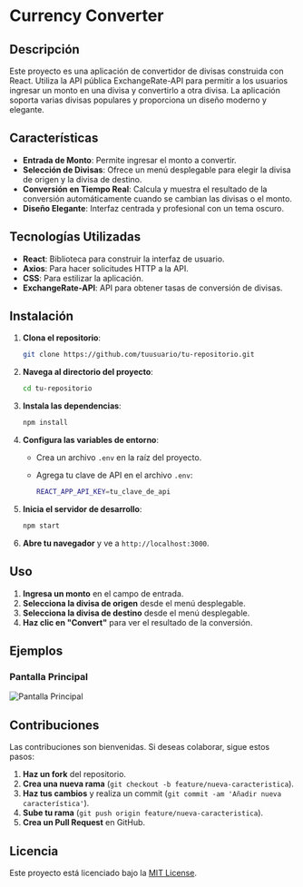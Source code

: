 # Currency Converter

## Descripción

Este proyecto es una aplicación de convertidor de divisas construida con React. Utiliza la API pública ExchangeRate-API para permitir a los usuarios ingresar un monto en una divisa y convertirlo a otra divisa. La aplicación soporta varias divisas populares y proporciona un diseño moderno y elegante.

## Características

- **Entrada de Monto**: Permite ingresar el monto a convertir.
- **Selección de Divisas**: Ofrece un menú desplegable para elegir la divisa de origen y la divisa de destino.
- **Conversión en Tiempo Real**: Calcula y muestra el resultado de la conversión automáticamente cuando se cambian las divisas o el monto.
- **Diseño Elegante**: Interfaz centrada y profesional con un tema oscuro.

## Tecnologías Utilizadas

- **React**: Biblioteca para construir la interfaz de usuario.
- **Axios**: Para hacer solicitudes HTTP a la API.
- **CSS**: Para estilizar la aplicación.
- **ExchangeRate-API**: API para obtener tasas de conversión de divisas.

## Instalación

1. **Clona el repositorio**:

    ```bash
    git clone https://github.com/tuusuario/tu-repositorio.git
    ```

2. **Navega al directorio del proyecto**:

    ```bash
    cd tu-repositorio
    ```

3. **Instala las dependencias**:

    ```bash
    npm install
    ```

4. **Configura las variables de entorno**:

    - Crea un archivo `.env` en la raíz del proyecto.
    - Agrega tu clave de API en el archivo `.env`:

      ```bash
      REACT_APP_API_KEY=tu_clave_de_api
      ```

5. **Inicia el servidor de desarrollo**:

    ```bash
    npm start
    ```

6. **Abre tu navegador** y ve a `http://localhost:3000`.

## Uso

1. **Ingresa un monto** en el campo de entrada.
2. **Selecciona la divisa de origen** desde el menú desplegable.
3. **Selecciona la divisa de destino** desde el menú desplegable.
4. **Haz clic en "Convert"** para ver el resultado de la conversión.

## Ejemplos

### Pantalla Principal

![Pantalla Principal](ruta/a/tu/imagen.png)

## Contribuciones

Las contribuciones son bienvenidas. Si deseas colaborar, sigue estos pasos:

1. **Haz un fork** del repositorio.
2. **Crea una nueva rama** (`git checkout -b feature/nueva-caracteristica`).
3. **Haz tus cambios** y realiza un commit (`git commit -am 'Añadir nueva característica'`).
4. **Sube tu rama** (`git push origin feature/nueva-caracteristica`).
5. **Crea un Pull Request** en GitHub.

## Licencia

Este proyecto está licenciado bajo la [MIT License](LICENSE).
